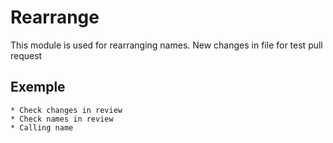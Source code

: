 Rearrange
=============

This module is used for rearranging names.
New changes in file for test pull request

## Exemple

    * Check changes in review
    * Check names in review 
    * Calling name